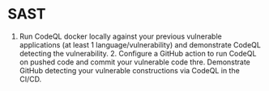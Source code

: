 # SAST
1. Run CodeQL docker locally against your previous vulnerable applications (at least 1 language/vulnerability) and demonstrate CodeQL detecting the vulnerability.  2. Configure a GitHub action to run CodeQL on pushed code and commit your vulnerable code thre. Demonstrate GitHub detecting your vulnerable constructions via CodeQL in the CI/CD.
